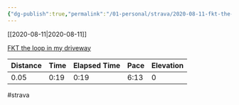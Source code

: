 ```yaml
---
{"dg-publish":true,"permalink":"/01-personal/strava/2020-08-11-fkt-the-loop-in-my-driveway/"}
---
```



[[2020-08-11\|2020-08-11]]

[FKT the loop in my driveway](https://www.strava.com/activities/3899612627)

| Distance | Time | Elapsed Time | Pace | Elevation |
| -------- | ---- | ------------ | ---- | --------- |
| 0.05     | 0:19 | 0:19         | 6:13 | 0         |




#strava
